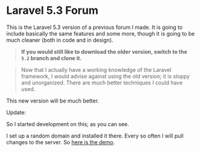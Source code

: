 # Laravel 5.3 Forum

This is the Laravel 5.3 version of a previous forum I made. It is going to include basically the same features and some more, though it is going to be much cleaner (both in code and in design).

> **If you would still like to download the older version, switch to the `5.2` branch and clone it.**

> Now that I actually have a working knowledge of the Laravel framework, I would advise against using the old version; it is sloppy and unorganized. There are much better techniques I could have used.

This new version will be much better.

Update:

So I started development on this; as you can see. 

I set up a random domain and installed it there. Every so often I will pull changes to the server. So [here is the demo](https://bloard.ga).
